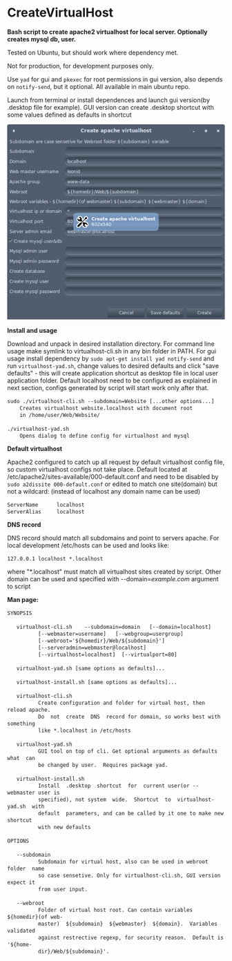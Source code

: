 # CreateVirtualHost
**Bash script to create apache2 virtualhost for local server. Optionally creates mysql db, user.**

Tested on Ubuntu, but should work where dependency met.

Not for production, for development purposes only.

Use `yad` for gui and `pkexec` for root permissions in gui version, also depends on `notify-send`, but it optional.
All available in main ubuntu repo.

Launch from terminal or install dependences and launch gui version(by .desktop file for example). GUI version can create .desktop shortcut with some values defined as defaults in shortcut

![Screenshot](https://raw.githubusercontent.com/LeonidMew/CreateVirtualHost/master/YAD-Screenshot.png)

**Install and usage**

Download and unpack in desired installation directory. For command line usage make symlink to virtualhost-cli.sh in any bin folder in PATH. For gui usage install dependency by `sudo apt-get install yad notify-send` and run `virtualhost-yad.sh`, change values to desired defaults and click "save defaults" - this will create application shortcut as desktop file in local user application folder.
Default localhost need to be configured as explained in next section, configs generated by script will
start work only after that.

    sudo ./virtualhost-cli.sh --subdomain=Website [...other options...]
        Creates virtualhost website.localhost with document root
        in /home/user/Web/Website/

    ./virtualhost-yad.sh
        Opens dialog to define config for virtualhost and mysql

**Default virtualhost**

Apache2 configured to catch up all request by default virtualhost config file, so custom virtualhost
configs not take place. Default located at /etc/apache2/sites-available/000-default.conf and need to be
disabled by `sudo a2dissite 000-default.conf` or edited to match one site(domain) but not a wildcard:
(instead of localhost any domain name can be used)

    ServerName      localhost
    ServerAlias     localhost

**DNS record**

DNS record should match all subdomains and point to servers apache. For local development /etc/hosts can be used
and looks like:

    127.0.0.1 localhost *.localhost

where "*.localhost" must match all virtualhost sites created by script. Other domain can be used and specified
with --domain=_example.com_ argument to script

**Man page:**

    SYNOPSIS

       virtualhost-cli.sh    --subdomain=domain   [--domain=localhost]
              [--webmaster=username]   [--webgroup=usergroup]
              [--webroot='${homedir}/Web/${subdomain}']
              [--serveradmin=webmaster@localhost]
              [--virtualhost=localhost]  [--virtualport=80]

       virtualhost-yad.sh [same options as defaults]...

       virtualhost-install.sh [same options as defaults]...

       virtualhost-cli.sh
              Create configuration and folder for virtual host, then reload apache.
              Do  not  create  DNS  record for domain, so works best with something
              like *.localhost in /etc/hosts

       virtualhost-yad.sh
              GUI tool on top of cli. Get optional arguments as defaults  what  can
              be changed by user.  Requires package yad.

       virtualhost-install.sh
              Install  .desktop  shortcut  for  current user(or --webmaster user is
              specified), not system  wide.  Shortcut  to  virtualhost-yad.sh  with
              default  parameters, and can be called by it one to make new shortcut
              with new defaults

    OPTIONS

       --subdomain
              Subdomain for virtual host, also can be used in webroot  folder  name
              so case sensetive. Only for virtualhost-cli.sh, GUI version expect it
              from user input.

       --webroot
              Folder of virtual host root. Can contain variables ${homedir}(of web‐
              master)  ${subdomain}  ${webmaster}  ${domain}.  Variables  validated
              against restrective regexp, for security reason.  Default is '${home‐
              dir}/Web/${subdomain}'.
